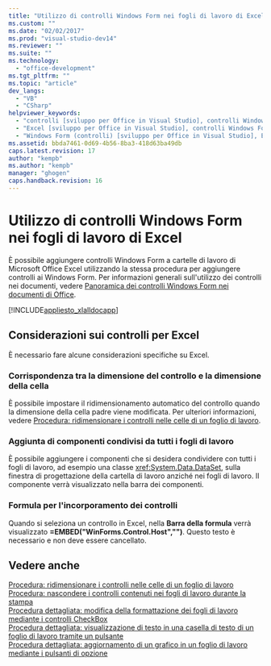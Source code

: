 ```yaml
---
title: "Utilizzo di controlli Windows Form nei fogli di lavoro di Excel"
ms.custom: ""
ms.date: "02/02/2017"
ms.prod: "visual-studio-dev14"
ms.reviewer: ""
ms.suite: ""
ms.technology: 
  - "office-development"
ms.tgt_pltfrm: ""
ms.topic: "article"
dev_langs: 
  - "VB"
  - "CSharp"
helpviewer_keywords: 
  - "controlli [sviluppo per Office in Visual Studio], controlli Windows Form"
  - "Excel [sviluppo per Office in Visual Studio], controlli Windows Form"
  - "Windows Form (controlli) [sviluppo per Office in Visual Studio], Excel"
ms.assetid: bbda7461-0d69-4b56-8ba3-418d63ba49db
caps.latest.revision: 17
author: "kempb"
ms.author: "kempb"
manager: "ghogen"
caps.handback.revision: 16
---
```

# Utilizzo di controlli Windows Form nei fogli di lavoro di Excel
  È possibile aggiungere controlli Windows Form a cartelle di lavoro di Microsoft Office Excel utilizzando la stessa procedura per aggiungere controlli ai Windows Form.  Per informazioni generali sull'utilizzo dei controlli nei documenti, vedere [Panoramica dei controlli Windows Form nei documenti di Office](../vsto/windows-forms-controls-on-office-documents-overview.md).  
  
 [!INCLUDE[appliesto_xlalldocapp](../vsto/includes/appliesto-xlalldocapp-md.md)]  
  
## Considerazioni sui controlli per Excel  
 È necessario fare alcune considerazioni specifiche su Excel.  
  
### Corrispondenza tra la dimensione del controllo e la dimensione della cella  
 È possibile impostare il ridimensionamento automatico del controllo quando la dimensione della cella padre viene modificata.  Per ulteriori informazioni, vedere [Procedura: ridimensionare i controlli nelle celle di un foglio di lavoro](../vsto/how-to-resize-controls-within-worksheet-cells.md).  
  
### Aggiunta di componenti condivisi da tutti i fogli di lavoro  
 È possibile aggiungere i componenti che si desidera condividere con tutti i fogli di lavoro, ad esempio una classe <xref:System.Data.DataSet>, sulla finestra di progettazione della cartella di lavoro anziché nei fogli di lavoro.  Il componente verrà visualizzato nella barra dei componenti.  
  
### Formula per l'incorporamento dei controlli  
 Quando si seleziona un controllo in Excel, nella **Barra della formula** verrà visualizzato **\=EMBED\("WinForms.Control.Host",""\)**.  Questo testo è necessario e non deve essere cancellato.  
  
## Vedere anche  
 [Procedura: ridimensionare i controlli nelle celle di un foglio di lavoro](../vsto/how-to-resize-controls-within-worksheet-cells.md)   
 [Procedura: nascondere i controlli contenuti nei fogli di lavoro durante la stampa](../vsto/how-to-hide-controls-on-worksheets-when-printing.md)   
 [Procedura dettagliata: modifica della formattazione dei fogli di lavoro mediante i controlli CheckBox](../vsto/walkthrough-changing-worksheet-formatting-using-checkbox-controls.md)   
 [Procedura dettagliata: visualizzazione di testo in una casella di testo di un foglio di lavoro tramite un pulsante](../vsto/walkthrough-displaying-text-in-a-text-box-in-a-worksheet-using-a-button.md)   
 [Procedura dettagliata: aggiornamento di un grafico in un foglio di lavoro mediante i pulsanti di opzione](../vsto/walkthrough-updating-a-chart-in-a-worksheet-using-radio-buttons.md)  
  
  